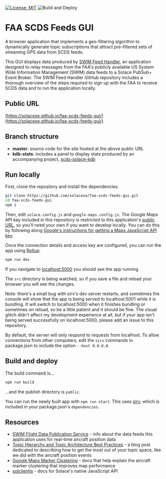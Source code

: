 [![License: MIT](https://img.shields.io/badge/License-MIT-yellow.svg)](https://opensource.org/licenses/MIT) ![Build and Deploy](https://github.com/solacese/faa-scds-feeds-gui/workflows/Build%20and%20Deploy/badge.svg)

# FAA SCDS Feeds GUI

A browser application that implements a geo-filtering algorithm to dynamically generate topic subscriptions that attract pre-filtered sets of streaming GPS data from SCDS feeds.

This GUI displays data produced by [SWIM Feed Handler](https://github.com/solacese/swim-feed-handler), an application designed to relay messages from the FAA's publicly available US System Wide Information Management (SWIM) data feeds to a Solace PubSub+ Event Broker. The SWIM Feed Handler GitHub repository includes a thorough overview of the steps required to sign up with the FAA to receive SCDS data and to run the application locally.

## Public URL

[https://solacese.github.io/faa-scds-feeds-gui/](https://solacese.github.io/faa-scds-feeds-gui/)

## Branch structure

- **master**: source code for the site hosted at the above public URL
- **kdb-stats**: includes a panel to display stats produced by an accompanying project, [scds-solace-kdb](https://github.com/solacese/scds-solace-kdb)

## Run locally

First, clone the repository and install the dependencies.

```bash
git clone https://github.com/solacese/faa-scds-feeds-gui.git
cd faa-scds-feeds-gui
npm i
```

Then, edit `solace.config.js` and `google-maps.config.js`. The Google Maps API key included in this repository is restricted to this application's [public URL](https://solacese.github.io/faa-scds-feeds-gui/), so you'll need your own if you want to develop locally. You can do this by following along [Google's instructions for getting a Maps JavaScript API key](https://developers.google.com/maps/documentation/javascript/get-api-key).

Once the connection details and access key are configured, you can run the app using [Rollup](https://rollupjs.org):

```bash
npm run dev
```

If you navigate to [localhost:5000](http://localhost:5000) you should see the app running.

The `src` directory is being watched, so if you save a file and reload your browser you will see the changes.

Note: there's a small bug with sirv's dev server restarts, and sometimes the console will show that the app is being served to localhost:5001 while it is bundling. It will switch to localhost:5000 when it finishes bundling or sometimes on reload, so be a little patient and it should be fine. The visual glitch didn't affect my development experience at all, but if your app isn't being served successfully on localhost:5000, please add an issue to this repository.

By default, the server will only respond to requests from localhost. To allow connections from other computers, edit the `sirv` commands in package.json to include the option `--host 0.0.0.0`.

## Build and deploy

The build command is...

```bash
npm run build
```

...and the publish directory is `public`.

You can run the newly built app with `npm run start`. This uses [sirv](https://github.com/lukeed/sirv), which is included in your package.json's `dependencies`.

## Resources

- [SWIM Flight Data Publication Service](https://www.faa.gov/air_traffic/technology/swim/sfdps/) - info about the data feeds this application uses for real-time aircraft position data
- [Topic Hierarchy and Topic Architecture Best Practices](https://solace.com/blog/topic-hierarchy-best-practices/) - a blog post dedicated to describing how to get the most out of your topic space, like we did with the aircraft position events
- [Google Maps Marker Clustering](https://developers.google.com/maps/documentation/javascript/marker-clustering) - docs that help explain the aircraft marker clustering that improves map performance
- [solclientjs](https://docs.solace.com/API-Developer-Online-Ref-Documentation/nodejs/readme.html) - docs for Solace's native JavaScript API
